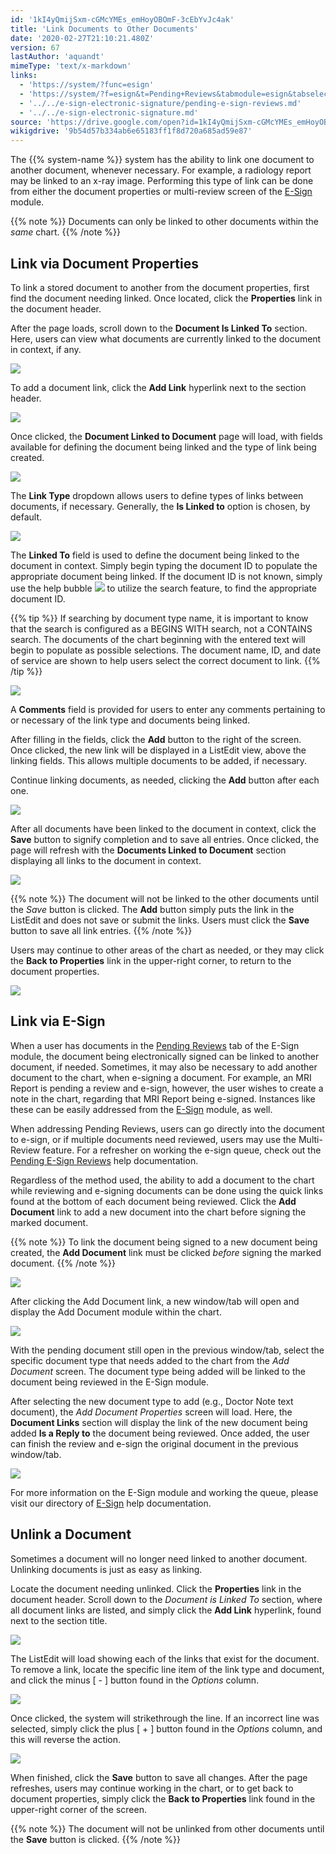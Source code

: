 ```yaml
---
id: '1kI4yQmijSxm-cGMcYMEs_emHoyOBOmF-3cEbYvJc4ak'
title: 'Link Documents to Other Documents'
date: '2020-02-27T21:10:21.480Z'
version: 67
lastAuthor: 'aquandt'
mimeType: 'text/x-markdown'
links:
  - 'https://system/?func=esign'
  - 'https://system/?f=esign&t=Pending+Reviews&tabmodule=esign&tabselect=Pending+Reviews'
  - '../../e-sign-electronic-signature/pending-e-sign-reviews.md'
  - '../../e-sign-electronic-signature.md'
source: 'https://drive.google.com/open?id=1kI4yQmijSxm-cGMcYMEs_emHoyOBOmF-3cEbYvJc4ak'
wikigdrive: '9b54d57b334ab6e65183ff1f8d720a685ad59e87'
---
```

The {{% system-name %}} system has the ability to link one document to another document, whenever necessary. For example, a radiology report may be linked to an x-ray image. Performing this type of link can be done from either the document properties or multi-review screen of the [E-Sign](https://system/?func=esign) module.

{{% note %}}
Documents can only be linked to other documents within the *same* chart.
{{% /note %}}

## Link via Document Properties

To link a stored document to another from the document properties, first find the document needing linked. Once located, click the **Properties** link in the document header.

After the page loads, scroll down to the **Document Is Linked To** section. Here, users can view what documents are currently linked to the document in context, if any.

![](../link-documents-to-other-documents.assets/25e5fd7501f67e61d2d8117cd9b0b7ab.png)

To add a document link, click the **Add Link** hyperlink next to the section header.

![](../link-documents-to-other-documents.assets/67642f7d30bfe33d734f05198363bd1c.png)

Once clicked, the **Document Linked to Document** page will load, with fields available for defining the document being linked and the type of link being created.

![](../link-documents-to-other-documents.assets/e89645ad6dad021ae1b23f1d2ad3ca0e.png)

The **Link Type** dropdown allows users to define types of links between documents, if necessary. Generally, the **Is Linked to** option is chosen, by default.

![](../link-documents-to-other-documents.assets/e8a9d6c7d037d23501e17741123606ae.png)

The **Linked To** field is used to define the document being linked to the document in context. Simply begin typing the document ID to populate the appropriate document being linked. If the document ID is not known, simply use the help bubble 
![](../link-documents-to-other-documents.assets/bfbd8ddf9c846e1f985e44f63eaa3e57.png)
 to utilize the search feature, to find the appropriate document ID.

{{% tip %}}
If searching by document type name, it is important to know that the search is configured as a BEGINS WITH search, not a CONTAINS search. The documents of the chart beginning with the entered text will begin to populate as possible selections. The document name, ID, and date of service are shown to help users select the correct document to link.
{{% /tip %}}

![](../link-documents-to-other-documents.assets/2a76303a874297dfdd71349c4af91bb1.png)

A **Comments** field is provided for users to enter any comments pertaining to or necessary of the link type and documents being linked.

After filling in the fields, click the **Add** button to the right of the screen. Once clicked, the new link will be displayed in a ListEdit view, above the linking fields. This allows multiple documents to be added, if necessary.

Continue linking documents, as needed, clicking the **Add** button after each one.

![](../link-documents-to-other-documents.assets/b1614908837dfed1dd4db70b3a960311.png)

After all documents have been linked to the document in context, click the **Save** button to signify completion and to save all entries. Once clicked, the page will refresh with the **Documents Linked to Document** section displaying all links to the document in context.

![](../link-documents-to-other-documents.assets/23e60e4b60f363229a66cf9478702945.png)

{{% note %}}
The document will not be linked to the other documents until the *Save* button is clicked. The **Add** button simply puts the link in the ListEdit and does not save or submit the links. Users must click the **Save** button to save all link entries.
{{% /note %}}

Users may continue to other areas of the chart as needed, or they may click the **Back to Properties** link in the upper-right corner, to return to the document properties.

![](../link-documents-to-other-documents.assets/4af9dc066fdd07d2a1fd69d2fc70e92f.png)

## Link via E-Sign

When a user has documents in the [Pending Reviews](https://system/?f=esign&t=Pending+Reviews&tabmodule=esign&tabselect=Pending+Reviews) tab of the E-Sign module, the document being electronically signed can be linked to another document, if needed. Sometimes, it may also be necessary to add another document to the chart, when e-signing a document. For example, an MRI Report is pending a review and e-sign, however, the user wishes to create a note in the chart, regarding that MRI Report being e-signed. Instances like these can be easily addressed from the [E-Sign](https://system/?func=esign) module, as well.

When addressing Pending Reviews, users can go directly into the document to e-sign, or if multiple documents need reviewed, users may use the Multi-Review feature. For a refresher on working the e-sign queue, check out the [Pending E-Sign Reviews](../../e-sign-electronic-signature/pending-e-sign-reviews.md) help documentation.

Regardless of the method used, the ability to add a document to the chart while reviewing and e-signing documents can be done using the quick links found at the bottom of each document being reviewed. Click the **Add Document** link to add a new document into the chart before signing the marked document.

{{% note %}}
To link the document being signed to a new document being created, the **Add Document** link must be clicked *before* signing the marked document.
{{% /note %}}

![](../link-documents-to-other-documents.assets/cf27be26582b2333e107d5a3fb7e29a1.png)

After clicking the Add Document link, a new window/tab will open and display the Add Document module within the chart.

![](../link-documents-to-other-documents.assets/ba4facc936684174ab0d78f1dac61f8f.png)

With the pending document still open in the previous window/tab, select the specific document type that needs added to the chart from the *Add Document* screen. The document type being added will be linked to the document being reviewed in the E-Sign module.

After selecting the new document type to add (e.g., Doctor Note text document), the *Add Document Properties* screen will load. Here, the **Document Links** section will display the link of the new document being added **Is a Reply to** the document being reviewed. Once added, the user can finish the review and e-sign the original document in the previous window/tab.

![](../link-documents-to-other-documents.assets/16b67440e8d4d53a4fef0e485e5df135.png)

For more information on the E-Sign module and working the queue, please visit our directory of [E-Sign](../../e-sign-electronic-signature.md) help documentation.

## Unlink a Document

Sometimes a document will no longer need linked to another document. Unlinking documents is just as easy as linking.

Locate the document needing unlinked. Click the **Properties** link in the document header. Scroll down to the *Document is Linked To* section, where all document links are listed, and simply click the **Add Link** hyperlink, found next to the section title.

![](../link-documents-to-other-documents.assets/60084ddf8d6d9343e19a6d78a170b923.png)

The ListEdit will load showing each of the links that exist for the document. To remove a link, locate the specific line item of the link type and document, and click the minus [ - ] button found in the *Options* column.

![](../link-documents-to-other-documents.assets/7d19013ece0dd9e6407d588e5ef64f0d.png)

Once clicked, the system will strikethrough the line. If an incorrect line was selected, simply click the plus [ + ] button found in the *Options* column, and this will reverse the action.

![](../link-documents-to-other-documents.assets/6bccfb125224642176d39a6567f4be06.png)

When finished, click the **Save** button to save all changes. After the page refreshes, users may continue working in the chart, or to get back to document properties, simply click the **Back to Properties** link found in the upper-right corner of the screen.

{{% note %}}
The document will not be unlinked from other documents until the **Save** button is clicked.
{{% /note %}}
